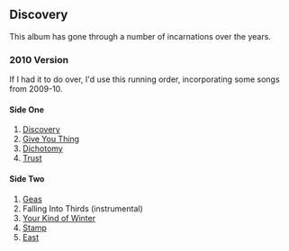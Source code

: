 ## Discovery
This album has gone through a number of incarnations over the years.

### 2010 Version
If I had it to do over, I'd use this running order, incorporating some songs from 2009-10.

#### Side One
1. [Discovery](discovery.md)
2. [Give You Thing](gyt.md)
3. [Dichotomy](dichotomy.md)
4. [Trust](trust.md)

#### Side Two
1. [Geas](geas.md)
2. Falling Into Thirds (instrumental)
3. [Your Kind of Winter](winter.md)
4. [Stamp](stamp.md)
5. [East](east.md)
